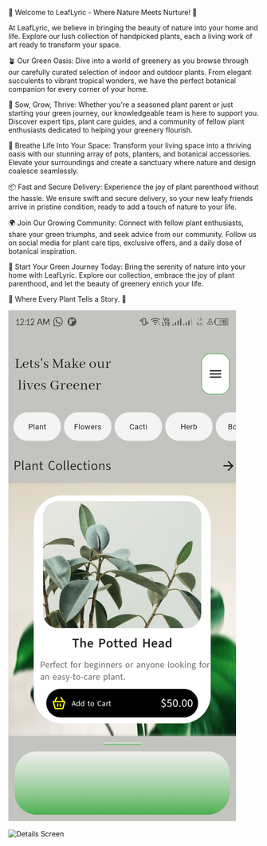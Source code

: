 🌿 Welcome to LeafLyric - Where Nature Meets Nurture! 🌿

At LeafLyric, we believe in bringing the beauty of nature into your home and life. Explore our lush collection of handpicked plants, each a living work of art ready to transform your space.

🪴 Our Green Oasis:
Dive into a world of greenery as you browse through our carefully curated selection of indoor and outdoor plants. From elegant succulents to vibrant tropical wonders, we have the perfect botanical companion for every corner of your home.

🌱 Sow, Grow, Thrive:
Whether you're a seasoned plant parent or just starting your green journey, our knowledgeable team is here to support you. Discover expert tips, plant care guides, and a community of fellow plant enthusiasts dedicated to helping your greenery flourish.

🌺 Breathe Life Into Your Space:
Transform your living space into a thriving oasis with our stunning array of pots, planters, and botanical accessories. Elevate your surroundings and create a sanctuary where nature and design coalesce seamlessly.

📦 Fast and Secure Delivery:
Experience the joy of plant parenthood without the hassle. We ensure swift and secure delivery, so your new leafy friends arrive in pristine condition, ready to add a touch of nature to your life.

🌍 Join Our Growing Community:
Connect with fellow plant enthusiasts, share your green triumphs, and seek advice from our community. Follow us on social media for plant care tips, exclusive offers, and a daily dose of botanical inspiration.

🛒 Start Your Green Journey Today:
Bring the serenity of nature into your home with LeafLyric. Explore our collection, embrace the joy of plant parenthood, and let the beauty of greenery enrich your life.

🌿 Where Every Plant Tells a Story. 🌿


![Home Screen](flutter_01.png)

![Details Screen]()